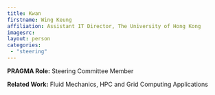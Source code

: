 ```yaml
---
title: Kwan
firstname: Wing Keung
affiliation: Assistant IT Director, The University of Hong Kong
imagesrc: 
layout: person
categories:
 - "steering"
---
```


**PRAGMA Role:** Steering Committee Member


**Related Work:** Fluid Mechanics, HPC and Grid Computing Applications
